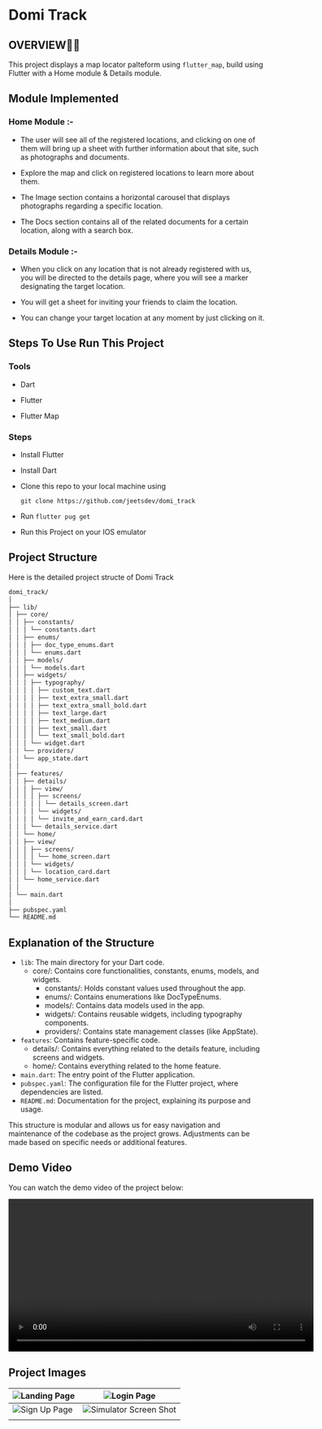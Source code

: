 # Domi Track

## OVERVIEW👩‍💻

This project displays a map locator palteform using `flutter_map`, build using Flutter with a Home module & Details module.

## Module Implemented

### Home Module :-

- The user will see all of the registered locations, and clicking on one of them will bring up a sheet with further information about that site, such as photographs and documents.

- Explore the map and click on registered locations to learn more about them.

- The Image section contains a horizontal carousel that displays photographs regarding a specific location.

- The Docs section contains all of the related documents for a certain location, along with a search box.

### Details Module :-

- When you click on any location that is not already registered with us, you will be directed to the details page, where you will see a marker designating the target location.

- You will get a sheet for inviting your friends to claim the location.

- You can change your target location at any moment by just clicking on it.

## Steps To Use Run This Project

### Tools

- Dart

- Flutter

- Flutter Map

### Steps

- Install Flutter

- Install Dart

- Clone this repo to your local machine using

  `git clone https://github.com/jeetsdev/domi_track`

- Run `flutter pug get`

- Run this Project on your IOS emulator

## Project Structure

Here is the detailed project structe of Domi Track

```markdown
domi_track/
│
├── lib/
│ ├── core/
│ │ ├── constants/
│ │ │ └── constants.dart
│ │ ├── enums/
│ │ │ ├── doc_type_enums.dart
│ │ │ └── enums.dart
│ │ ├── models/
│ │ │ └── models.dart
│ │ ├── widgets/
│ │ │ ├── typography/
│ │ │ │ ├── custom_text.dart
│ │ │ │ ├── text_extra_small.dart
│ │ │ │ ├── text_extra_small_bold.dart
│ │ │ │ ├── text_large.dart
│ │ │ │ ├── text_medium.dart
│ │ │ │ ├── text_small.dart
│ │ │ │ └── text_small_bold.dart
│ │ │ └── widget.dart
│ │ └── providers/
│ │ └── app_state.dart
│ │
│ ├── features/
│ │ ├── details/
│ │ │ ├── view/
│ │ │ │ ├── screens/
│ │ │ │ │ └── details_screen.dart
│ │ │ │ └── widgets/
│ │ │ │ └── invite_and_earn_card.dart
│ │ │ └── details_service.dart
│ │ └── home/
│ │ ├── view/
│ │ │ ├── screens/
│ │ │ │ └── home_screen.dart
│ │ │ └── widgets/
│ │ │ └── location_card.dart
│ │ └── home_service.dart
│ │
│ └── main.dart
│
├── pubspec.yaml
└── README.md

```

## Explanation of the Structure

- `lib`: The main directory for your Dart code.
  - core/: Contains core functionalities, constants, enums, models, and widgets.
    - constants/: Holds constant values used throughout the app.
    - enums/: Contains enumerations like DocTypeEnums.
    - models/: Contains data models used in the app.
    - widgets/: Contains reusable widgets, including typography components.
    - providers/: Contains state management classes (like AppState).
- `features`: Contains feature-specific code.
  - details/: Contains everything related to the details feature, including screens and widgets.
  - home/: Contains everything related to the home feature.
- `main.dart`: The entry point of the Flutter application.
- `pubspec.yaml`: The configuration file for the Flutter project, where dependencies are listed.
- `README.md`: Documentation for the project, explaining its purpose and usage.

This structure is modular and allows us for easy navigation and maintenance of the codebase as the project grows. Adjustments can be made based on specific needs or additional features.

## Demo Video

You can watch the demo video of the project below:

<video width="600" controls>
  <source src="https://res.cloudinary.com/drkcsvbdj/video/upload/v1728027095/ScreenRecording_10-04-2024_12-56-23_1_1_mrbdxe.mp4" type="video/mp4">
  Your browser does not support the video tag.
  <a href="https://res.cloudinary.com/drkcsvbdj/video/upload/v1728027095/ScreenRecording_10-04-2024_12-56-23_1_1_mrbdxe.mp4">Click here to watch the demo video</a>
</video>

## Project Images

| ![Landing Page](https://res.cloudinary.com/drkcsvbdj/image/upload/v1728026705/IMG_3133_bixqg2.png) | ![Login Page](https://res.cloudinary.com/drkcsvbdj/image/upload/v1728026705/IMG_3132_acjliv.png)            |
| -------------------------------------------------------------------------------------------------- | ----------------------------------------------------------------------------------------------------------- |
| ![Sign Up Page](https://res.cloudinary.com/drkcsvbdj/image/upload/v1728026704/IMG_3134_hf5jw2.png) | ![Simulator Screen Shot](https://res.cloudinary.com/drkcsvbdj/image/upload/v1728026704/IMG_3135_r2nbai.png) |
|                                                                                                    |                                                                                                             |
